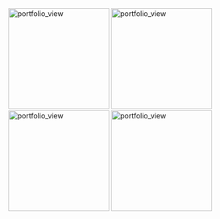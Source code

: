 <img width="200" alt="portfolio_view" src="https://firebasestorage.googleapis.com/v0/b/matcar-d9e08.appspot.com/o/images%2Frepairs%2Fmatcar1.jpg?alt=media&token=b8617544-1f70-44d7-b749-39fc1564b89f">
<img width="200" alt="portfolio_view" src="https://firebasestorage.googleapis.com/v0/b/matcar-d9e08.appspot.com/o/images%2Frepairs%2Fmatcar2.jpg?alt=media&token=dc5fceb0-d91c-44d1-86a0-65ebbc43c12f">
<img width="200" alt="portfolio_view" src="https://firebasestorage.googleapis.com/v0/b/matcar-d9e08.appspot.com/o/images%2Frepairs%2Ftasty1.jpg?alt=media&token=fe73b544-d145-4e36-9738-b88cc44bacd5">
<img width="200" alt="portfolio_view" src="https://firebasestorage.googleapis.com/v0/b/matcar-d9e08.appspot.com/o/images%2Frepairs%2Ftasty2.jpg?alt=media&token=5eaf7ac8-249a-4786-be66-e9b29beeb14e">


